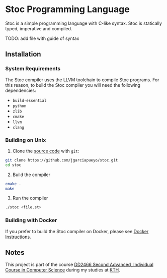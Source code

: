 # Stoc Programming Language

Stoc is a simple programming language with C-like syntax.
Stoc is statically typed, imperative and compiled.

TODO: add file with guide of syntax

## Installation

### System Requirements
The Stoc compiler uses the LLVM toolchain to compile Stoc programs. For this reason, to build the Stoc compiler you will need the 
following dependencies:

- `build-essential`
- `python`
- `zlib`
- `cmake`
- `llvm`
- `clang`

### Building on Unix

1. Clone the [source code](https://github.com/jgarciapueyo/stoc) with `git`:
```sh
git clone https://github.com/jgarciapueyo/stoc.git
cd stoc
```
2. Build the compiler
```sh
cmake .
make
```
3. Run the compiler
```sh
./stoc <file.st>
```

### Building with Docker
If you prefer to build the Stoc compiler on Docker, please see [Docker Instructions](/utils/docker). 

## Notes
This project is part of the course [DD2466 Second Advanced, Individual Course in Computer Science](https://www.kth.se/student/kurser/kurs/DD2466?l=en)
during my studies at [KTH](https://www.kth.se/en).
